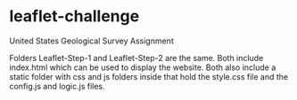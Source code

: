 # leaflet-challenge
United States Geological Survey Assignment

Folders Leaflet-Step-1 and Leaflet-Step-2 are the same. Both include index.html which can be used to display the website. Both also include a static folder with css and js folders inside that hold the style.css file and the config.js and logic.js files.
